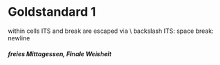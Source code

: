 

# Goldstandard 1
within cells ITS and break are escaped via \ backslash
ITS: space
break: newline


##### freies Mittagessen, Finale Weisheit

